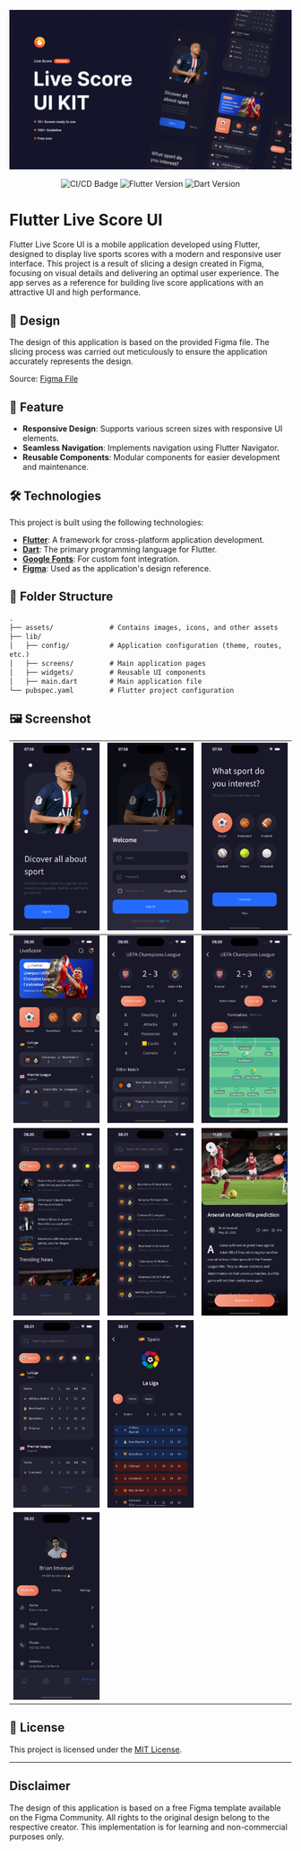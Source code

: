 ![1732349085635](image/README/Thumbnail.png)

<p align="center">
    <img src="https://github.com/sh4dowByte/flutter_ui_live_score/actions/workflows/main.yaml/badge.svg?branch=release" alt="CI/CD Badge" style="max-width: 100%;">
    <img src="https://badgen.net/badge/Flutter/3.19.3/blue" alt="Flutter Version" style="max-width: 100%;">
    <img src="https://badgen.net/badge/Dart/3.3.1/blue" alt="Dart Version" style="max-width: 100%;">
</p>

# Flutter Live Score UI

Flutter Live Score UI is a mobile application developed using Flutter, designed to display live sports scores with a modern and responsive user interface. This project is a result of slicing a design created in Figma, focusing on visual details and delivering an optimal user experience. The app serves as a reference for building live score applications with an attractive UI and high performance.

## 🎨 Design

The design of this application is based on the provided Figma file. The slicing process was carried out meticulously to ensure the application accurately represents the design.

Source: [Figma File](https://www.figma.com/community/file/936495139689782604)

## 🚀 Feature

- **Responsive Design**: Supports various screen sizes with responsive UI elements.
- **Seamless Navigation**: Implements navigation using Flutter Navigator.
- **Reusable Components**: Modular components for easier development and maintenance.

## 🛠️ Technologies

This project is built using the following technologies:

- **[Flutter](https://flutter.dev/)**: A framework for cross-platform application development.
- **[Dart](https://dart.dev/)**: The primary programming language for Flutter.
- **[Google Fonts](https://fonts.google.com/)**: For custom font integration.
- **[Figma](https://www.figma.com/)**: Used as the application's design reference.

## 📂 Folder Structure

```plaintext
.
├── assets/              # Contains images, icons, and other assets  
├── lib/  
│   ├── config/          # Application configuration (theme, routes, etc.)  
│   ├── screens/         # Main application pages  
│   ├── widgets/         # Reusable UI components  
│   ├── main.dart        # Main application file  
└── pubspec.yaml         # Flutter project configuration  
```

## 🖼️ Screenshot

| ![1732406306156](image/README/1732406306156.png)                                                                                                     | ![1732406322002](image/README/1732406322002.png) | ![1732406382441](image/README/1732406382441.png) |
| -------------------------------------------------------------------------------------------------------------------------------------------------- | ---------------------------------------------- | ---------------------------------------------- |
| ![1732406421856](image/README/1732406421856.png)                                                                                                     | ![1732406434794](image/README/1732406434794.png) | ![1732406443157](image/README/1732406443157.png) |
| ![1732406457751](image/README/1732406457751.png)                                                                                                     | ![1732406492032](image/README/1732406492032.png) | ![1732417761782](image/README/1732417761782.png) |
| ![1732406513266](image/README/1732406513266.png)                                                                                                     | ![1732406525224](image/README/1732406525224.png) |                                                |
| ![1732406539228](image/README//1732406539228.png) |                                                |                                                |

## 📝 License

This project is licensed under the [MIT License](LICENSE).

---

## Disclaimer

The design of this application is based on a free Figma template available on the Figma Community. All rights to the original design belong to the respective creator. This implementation is for learning and non-commercial purposes only.